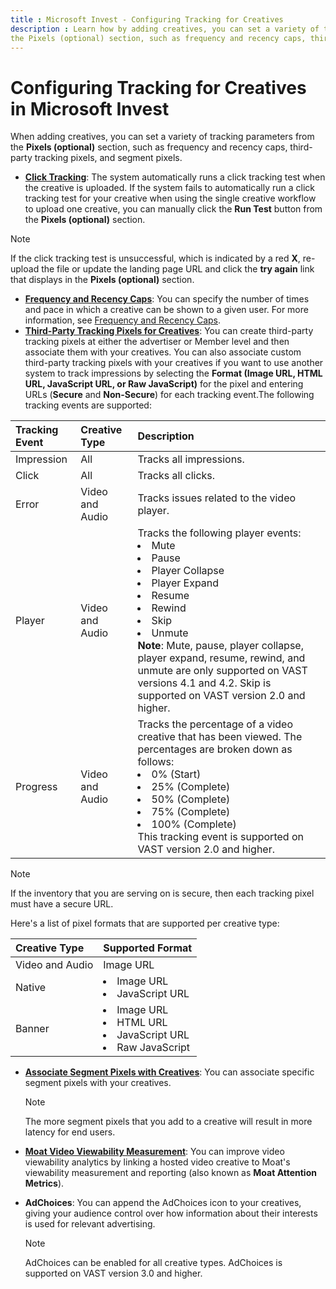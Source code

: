 ```yaml
---
title : Microsoft Invest - Configuring Tracking for Creatives
description : Learn how by adding creatives, you can set a variety of tracking parameters from
the Pixels (optional) section, such as frequency and recency caps, third-party tracking pixels, and segment pixels.
---
```



# Configuring Tracking for Creatives in Microsoft Invest

When adding creatives, you can set a variety of tracking parameters from
the **Pixels (optional)** section,
such as frequency and recency caps, third-party tracking pixels, and
segment pixels.

- **[Click Tracking](click-tracking.md)**: The system automatically runs a click tracking test
  when the creative is uploaded. If the system fails to automatically
  run a click tracking test for your creative when using the single
  creative workflow to upload one creative, you can manually click the
  **Run Test** button from the
  **Pixels (optional)** section.
  
> [!NOTE]
> If the click tracking test is unsuccessful, which is   indicated by a red **X**, re-upload the file or update the landing page URL and click the **try again** link that displays in the **Pixels (optional)** section.

- **[Frequency and Recency Caps](frequency-and-recency-caps.md)**: You can specify the number of times and pace in which a creative can be shown to a given user. For more information, see
  [Frequency and Recency Caps](frequency-and-recency-caps.md).
- **[Third-Party Tracking Pixels for Creatives](third-party-tracking-pixels-for-creatives.md)**: You can create third-party
  tracking pixels at either the advertiser or
  Member level and then associate them with your
  creatives.
  You can also associate custom third-party tracking pixels with your creatives if you want to use another system to track impressions by selecting the **Format (Image URL, HTML URL, JavaScript URL, or Raw JavaScript)** for the pixel and entering URLs (**Secure** and **Non-Secure**) for each tracking event.The following tracking events are supported:

| Tracking Event | Creative Type   | Description                                                                                                                                                                                                                                                                             |
|:----------------|:-----------------|:-----------------------------------------------------------------------------------------------------------------------------------------------------------------------------------------------------------------------------------------------------------------------------------------|
| Impression     | All             | Tracks all impressions.                                                                                                                                                                                                                                                                 |
| Click          | All             | Tracks all clicks.                                                                                                                                                                                                                                                                      |
| Error          | Video and Audio | Tracks issues related to the video player.                                                                                                                                                                                                                                              |
| Player         | Video and Audio | Tracks the following player events: <li> Mute <br> <li>Pause<br> <li>Player Collapse<br> <li>Player Expand<br> <li>Resume<br> <li>Rewind<br> <li>Skip<br> <li>Unmute<br> **Note**: Mute, pause, player collapse, player expand, resume, rewind, and unmute are only supported on VAST versions 4.1 and 4.2. Skip is supported on VAST version 2.0 and higher. |
| Progress       | Video and Audio | Tracks the percentage of a video creative that has been viewed. The percentages are broken down as follows: <li>0% (Start)<br> <li>25% (Complete)<br> <li>50% (Complete)<br> <li>75% (Complete)<br> <li>100% (Complete)<br> This tracking event is supported on VAST version 2.0 and higher.                                    |
  
  > [!NOTE]
> If the inventory that you are serving on is secure, then each tracking pixel must have a secure URL.

Here's a list of pixel formats that are supported per creative type:

| Creative Type   | Supported Format                                 |
|:-----------------|:--------------------------------------------------|
| Video and Audio | Image URL                                        |
| Native          | <li>Image URL<br> <li>JavaScript URL<br>                         |
| Banner          | <li>Image URL<br> <li>HTML URL<br> <li>JavaScript URL<br> <li>Raw JavaScript<br> |
  
- **[Associate Segment Pixels with Creatives](associate-segment-pixels-with-creatives.md)**: You can associate specific segment pixels with your creatives.
  
  > [!NOTE]
  > The more segment pixels that you add to a creative will result in more latency for end users.

- **[Moat Video Viewability Measurement](moat-video-viewability-measurement.md)**: You can improve video viewability
  analytics by linking a hosted video creative to Moat's viewability
  measurement and reporting (also known as **Moat Attention Metrics**).

- **AdChoices**: You can append the AdChoices icon to your creatives,
  giving your audience control over how information about their
  interests is used for relevant advertising.
  
  > [!NOTE]
  > AdChoices can be enabled for all creative types. AdChoices is supported on VAST version 3.0 and higher.
